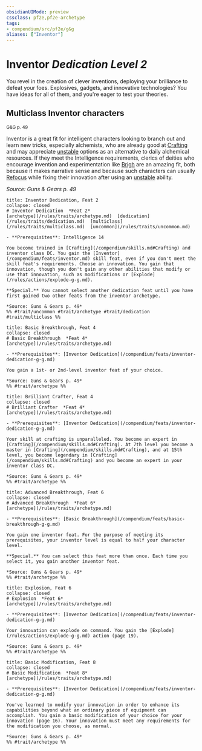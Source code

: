 ```yaml
---
obsidianUIMode: preview
cssclass: pf2e,pf2e-archetype
tags:
- compendium/src/pf2e/g&g
aliases: ["Inventor"]
---
```

# Inventor *Dedication Level 2*  

You revel in the creation of clever inventions, deploying your brilliance to defeat your foes. Explosives, gadgets, and innovative technologies? You have ideas for all of them, and you're eager to test your theories.

## Multiclass Inventor characters
<sup>G&G p. 49</sup>

Inventor is a great fit for intelligent characters looking to branch out and learn new tricks, especially alchemists, who are already good at [Crafting](/compendium/skills.md#Crafting) and may appreciate [unstable](/rules/traits/unstable-g-g.md) options as an alternative to daily alchemical resources. If they meet the Intelligence requirements, clerics of deities who encourage invention and experimentation like [Brigh](/compendium/setting/deities/brigh-logm.md) are an amazing fit, both because it makes narrative sense and because such characters can usually [Refocus](/rules/actions/refocus.md) while fixing their innovation after using an [unstable](/rules/traits/unstable-g-g.md) ability.

*Source: Guns & Gears p. 49*

```ad-embed-feat
title: Inventor Dedication, Feat 2
collapse: closed
# Inventor Dedication  *Feat 2*  
[archetype](/rules/traits/archetype.md)  [dedication](/rules/traits/dedication.md)  [multiclass](/rules/traits/multiclass.md)  [uncommon](/rules/traits/uncommon.md)  

- **Prerequisites**: Intelligence 14

You become trained in [Crafting](/compendium/skills.md#Crafting) and inventor class DC. You gain the [Inventor](/compendium/feats/inventor.md) skill feat, even if you don't meet the skill feat's requirements. Choose an innovation. You gain that innovation, though you don't gain any other abilities that modify or use that innovation, such as modifications or [Explode](/rules/actions/explode-g-g.md).

**Special.** You cannot select another dedication feat until you have first gained two other feats from the inventor archetype.

*Source: Guns & Gears p. 49*  
%% #trait/uncommon #trait/archetype #trait/dedication #trait/multiclass %%
```  

```ad-embed-feat
title: Basic Breakthrough, Feat 4
collapse: closed
# Basic Breakthrough  *Feat 4*  
[archetype](/rules/traits/archetype.md)  

- **Prerequisites**: [Inventor Dedication](/compendium/feats/inventor-dedication-g-g.md)

You gain a 1st- or 2nd-level inventor feat of your choice.

*Source: Guns & Gears p. 49*  
%% #trait/archetype %%
```  

```ad-embed-feat
title: Brilliant Crafter, Feat 4
collapse: closed
# Brilliant Crafter  *Feat 4*  
[archetype](/rules/traits/archetype.md)  

- **Prerequisites**: [Inventor Dedication](/compendium/feats/inventor-dedication-g-g.md)

Your skill at crafting is unparalleled. You become an expert in [Crafting](/compendium/skills.md#Crafting). At 7th level you become a master in [Crafting](/compendium/skills.md#Crafting), and at 15th level, you become legendary in [Crafting](/compendium/skills.md#Crafting) and you become an expert in your inventor class DC.

*Source: Guns & Gears p. 49*  
%% #trait/archetype %%
```  

```ad-embed-feat
title: Advanced Breakthrough, Feat 6
collapse: closed
# Advanced Breakthrough  *Feat 6*  
[archetype](/rules/traits/archetype.md)  

- **Prerequisites**: [Basic Breakthrough](/compendium/feats/basic-breakthrough-g-g.md)

You gain one inventor feat. For the purpose of meeting its prerequisites, your inventor level is equal to half your character level.

**Special.** You can select this feat more than once. Each time you select it, you gain another inventor feat.

*Source: Guns & Gears p. 49*  
%% #trait/archetype %%
```  

```ad-embed-feat
title: Explosion, Feat 6
collapse: closed
# Explosion  *Feat 6*  
[archetype](/rules/traits/archetype.md)  

- **Prerequisites**: [Inventor Dedication](/compendium/feats/inventor-dedication-g-g.md)

Your innovation can explode on command. You gain the [Explode](/rules/actions/explode-g-g.md) action (page 19).

*Source: Guns & Gears p. 49*  
%% #trait/archetype %%
```  

```ad-embed-feat
title: Basic Modification, Feat 8
collapse: closed
# Basic Modification  *Feat 8*  
[archetype](/rules/traits/archetype.md)  

- **Prerequisites**: [Inventor Dedication](/compendium/feats/inventor-dedication-g-g.md)

You've learned to modify your innovation in order to enhance its capabilities beyond what an ordinary piece of equipment can accomplish. You gain a basic modification of your choice for your innovation (page 16). Your innovation must meet any requirements for the modification you choose, as normal.

*Source: Guns & Gears p. 49*  
%% #trait/archetype %%
```